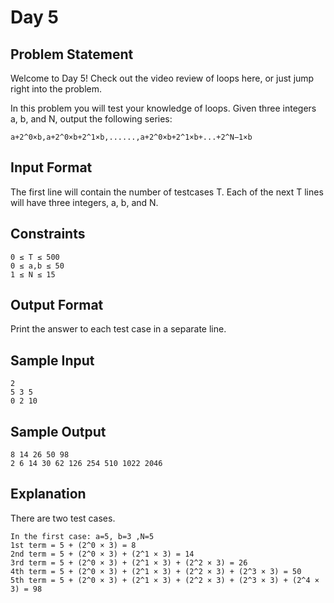 # Day 5

## Problem Statement

Welcome to Day 5! Check out the video review of loops here, or just jump right into the problem.

In this problem you will test your knowledge of loops. Given three integers a, b, and N, output the following series:
```
a+2^0×b,a+2^0×b+2^1×b,......,a+2^0×b+2^1×b+...+2^N−1×b
```
## Input Format

The first line will contain the number of testcases T. Each of the next T lines will have three integers, a, b, and N.

## Constraints
```
0 ≤ T ≤ 500
0 ≤ a,b ≤ 50
1 ≤ N ≤ 15
```
## Output Format

Print the answer to each test case in a separate line.

## Sample Input
```
2
5 3 5
0 2 10
```
## Sample Output
```
8 14 26 50 98
2 6 14 30 62 126 254 510 1022 2046
```
## Explanation

There are two test cases.  
```
In the first case: a=5, b=3 ,N=5  
1st term = 5 + (2^0 × 3) = 8  
2nd term = 5 + (2^0 × 3) + (2^1 × 3) = 14  
3rd term = 5 + (2^0 × 3) + (2^1 × 3) + (2^2 × 3) = 26  
4th term = 5 + (2^0 × 3) + (2^1 × 3) + (2^2 × 3) + (2^3 × 3) = 50  
5th term = 5 + (2^0 × 3) + (2^1 × 3) + (2^2 × 3) + (2^3 × 3) + (2^4 × 3) = 98  
```
